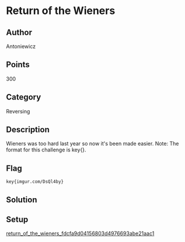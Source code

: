 # Return of the Wieners

## Author
Antoniewicz
## Points
300
## Category
Reversing
## Description
Wieners was too hard last year so now it's been made easier.
Note: The format for this challenge is key{}.
## Flag
`key{imgur.com/DsQl4by}`
## Solution

## Setup
[return_of_the_wieners_fdcfa9d04156803d4976693abe21aac1](./return_of_the_wieners_fdcfa9d04156803d4976693abe21aac1)